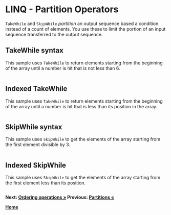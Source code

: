 # LINQ - Partition Operators

`TakeWhile` and `SkipWhile` *partition* an output sequence based a condition instead of a count of elements. You use these to limit the portion of an input sequence transferred to the output sequence.

## TakeWhile syntax

This sample uses `TakeWhile` to return elements starting from the beginning of the array until a number is hit that is not less than 6.

``` cs --region takewhile-syntax --source-file ../src/Partitions.cs --project ../src/Try101LinqSamples.csproj
```

## Indexed TakeWhile

This sample uses `TakeWhile` to return elements starting from the beginning of the array until a number is hit that is less than its position in the array.

``` cs --region indexed-takewhile --source-file ../src/Partitions.cs --project ../src/Try101LinqSamples.csproj
```

## SkipWhile syntax

This sample uses `SkipWhile` to get the elements of the array starting from the first element divisible by 3.

``` cs --region skipwhile-syntax --source-file ../src/Partitions.cs --project ../src/Try101LinqSamples.csproj
```

## Indexed SkipWhile

This sample uses `SkipWhile` to get the elements of the array starting from the first element less than its position.

``` cs --region indexed-skipwhile --source-file ../src/Partitions.cs --project ../src/Try101LinqSamples.csproj
```

**Next: [Ordering operations &raquo;](./orderings.md) Previous: [Partitions &laquo;](./partitions.md)**

**[Home](../README.md)**

